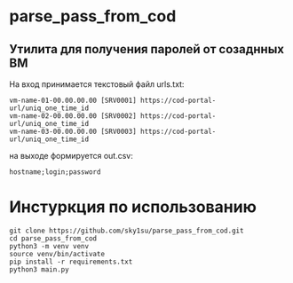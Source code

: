# parse_pass_from_cod
## Утилита для получения паролей от созаднных ВМ

На вход принимается текстовый файл urls.txt:
```
vm-name-01-00.00.00.00 [SRV0001] https://cod-portal-url/uniq_one_time_id
vm-name-02-00.00.00.00 [SRV0002] https://cod-portal-url/uniq_one_time_id
vm-name-03-00.00.00.00 [SRV0003] https://cod-portal-url/uniq_one_time_id
```
на выходе формируется out.csv:
```
hostname;login;password
```

# Инстуркция по использованию
```
git clone https://github.com/sky1su/parse_pass_from_cod.git
cd parse_pass_from_cod
python3 -m venv venv
source venv/bin/activate
pip install -r requirements.txt
python3 main.py 
```

